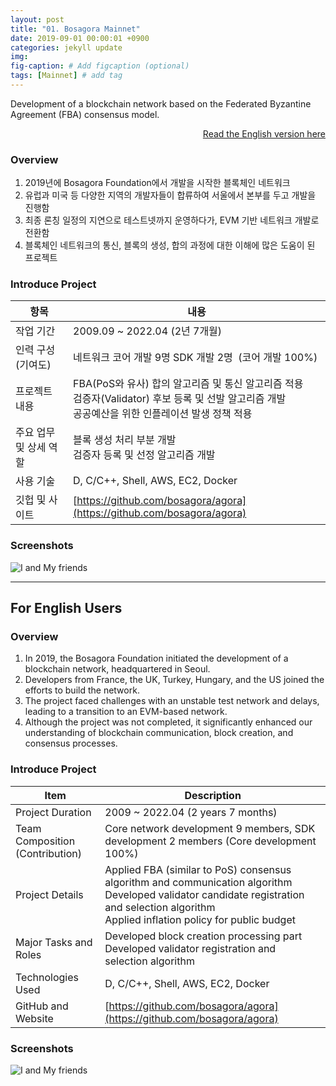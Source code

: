 ```yaml
---
layout: post
title: "01. Bosagora Mainnet"
date: 2019-09-01 00:00:01 +0900
categories: jekyll update
img: 
fig-caption: # Add figcaption (optional)
tags: [Mainnet] # add tag
---
```

Development of a blockchain network based on the Federated Byzantine Agreement (FBA) consensus model.

<div style="text-align: right;">
    <a href="#for-english-users">Read the English version here</a> 
</div>

### Overview
1. 2019년에 Bosagora Foundation에서 개발을 시작한 블록체인 네트워크
2. 유럽과 미국 등 다양한 지역의 개발자들이 합류하여 서울에서 본부를 두고 개발을 진행함
3. 최종 론칭 일정의 지연으로 테스트넷까지 운영하다가, EVM 기반 네트워크 개발로 전환함
4. 블록체인 네트워크의 통신, 블록의 생성, 합의 과정에 대한 이해에 많은 도움이 된 프로젝트

### Introduce Project

|   항목 | 내용 |
| ----- | --- |
| 작업 기간 | 2009.09 ~ 2022.04 (2년 7개월) |
| 인력 구성(기여도) | 네트워크 코어 개발 9명  SDK 개발 2명  (코어 개발 100%) |
| 프로젝트 내용 | FBA(PoS와 유사) 합의 알고리즘 및 통신 알고리즘 적용 <br> 검증자(Validator) 후보 등록 및 선발 알고리즘 개발 <br> 공공예산을 위한 인플레이션 발생 정책 적용 |
| 주요 업무 및 상세 역할| 블록 생성 처리 부분 개발 <br> 검증자 등록 및 선정 알고리즘 개발|
| 사용 기술 | D, C/C++, Shell, AWS, EC2, Docker |
| 깃헙 및 사이트 | [https://github.com/bosagora/agora](https://github.com/bosagora/agora) |


### Screenshots
![I and My friends]({{site.baseurl}}/assets/img/bosagora-1.png)

---
## For English Users
### Overview
1. In 2019, the Bosagora Foundation initiated the development of a blockchain network, headquartered in Seoul.
2. Developers from France, the UK, Turkey, Hungary, and the US joined the efforts to build the network.
3. The project faced challenges with an unstable test network and delays, leading to a transition to an EVM-based network.
4. Although the project was not completed, it significantly enhanced our understanding of blockchain communication, block creation, and consensus processes.

### Introduce Project

|   Item | Description |
| ----- | --- |
| Project Duration | 2009 ~ 2022.04 (2 years 7 months) |
| Team Composition (Contribution) | Core network development 9 members, SDK development 2 members (Core development 100%) |
| Project Details | Applied FBA (similar to PoS) consensus algorithm and communication algorithm <br> Developed validator candidate registration and selection algorithm <br> Applied inflation policy for public budget |
| Major Tasks and Roles | Developed block creation processing part <br> Developed validator registration and selection algorithm |
| Technologies Used | D, C/C++, Shell, AWS, EC2, Docker |
| GitHub and Website | [https://github.com/bosagora/agora](https://github.com/bosagora/agora) |

### Screenshots
![I and My friends]({{site.baseurl}}/assets/img/bosagora-1.png)